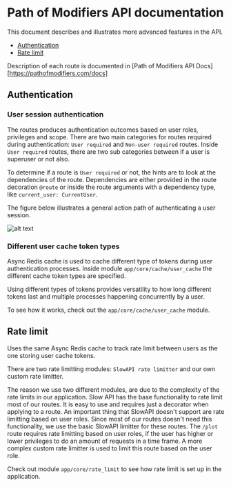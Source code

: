 # Path of Modifiers API documentation

This document describes and illustrates more advanced features in the API.

- [Authentication](#authentication)
- [Rate limit](#rate-limit)

Description of each route is documented in [Path of Modifiers API Docs][https://pathofmodifiers.com/docs]

## Authentication

### User session authentication

The routes produces authentication outcomes based on user roles, privileges and scope. There are two main categories for routes required during authentication:
`User required` and `Non-user required` routes. Inside `User required` routes, there are two sub categories between if a user is superuser or not also.

To determine if a route is `User required` or not, the hints are to look at the dependencies of the route. Dependencies are either provided in the route decoration `@route`
or inside the route arguments with a dependency type, like `current_user: CurrentUser`.

The figure below illustrates a general action path of authenticating a user session.

![alt text](https://i.ibb.co/FJcmNpf/authentication-login-example.png)

### Different user cache token types

Async Redis cache is used to cache different type of tokens during user authentication processes. Inside module `app/core/cache/user_cache` the different cache token types are specified.

Using different types of tokens provides versatility to how long different tokens last and multiple processes happening concurrently by a user.

To see how it works, check out the `app/core/cache/user_cache` module.

## Rate limit

Uses the same Async Redis cache to track rate limit between users as the one storing user cache tokens.

There are two rate limitting modules: `SlowAPI rate limitter` and our own custom rate limitter.

The reason we use two different modules, are due to the complexity of the rate limits in our application. Slow API has the base functionality to rate limit most of our routes. It is easy to use and requires just a decorator when applying to a route. An important thing that SlowAPI doesn't support are rate limitting based on user roles. Since most of our routes doesn't need this functionality, we use the basic SlowAPI limitter for these routes. The `/plot` route requires rate limitting based on user roles, if the user has higher or lower privileges to do an amount of requests in a time frame. A more complex custom rate limitter is used to limit this route based on the user role.

Check out module `app/core/rate_limit` to see how rate limit is set up in the application.
